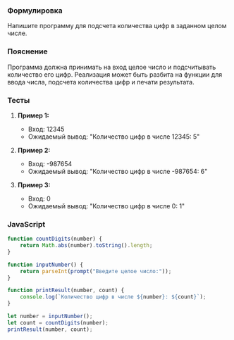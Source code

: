 
### Формулировка
Напишите программу для подсчета количества цифр в заданном целом числе.

### Пояснение
Программа должна принимать на вход целое число и подсчитывать количество его цифр. Реализация может быть разбита на функции для ввода числа, подсчета количества цифр и печати результата.

### Тесты

1. **Пример 1:**
   - Вход: 12345
   - Ожидаемый вывод: "Количество цифр в числе 12345: 5"

2. **Пример 2:**
   - Вход: -987654
   - Ожидаемый вывод: "Количество цифр в числе -987654: 6"

3. **Пример 3:**
   - Вход: 0
   - Ожидаемый вывод: "Количество цифр в числе 0: 1"

### JavaScript
```javascript
function countDigits(number) {
    return Math.abs(number).toString().length;
}

function inputNumber() {
    return parseInt(prompt("Введите целое число:"));
}

function printResult(number, count) {
    console.log(`Количество цифр в числе ${number}: ${count}`);
}

let number = inputNumber();
let count = countDigits(number);
printResult(number, count);
```

